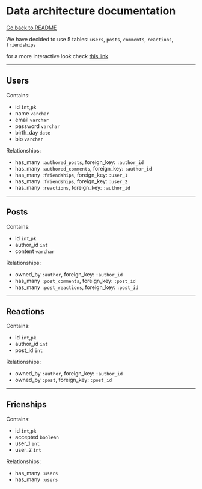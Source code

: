 # Data architecture documentation

[Go back to README](../README.md)

We have decided to use 5 tables: `users`, `posts`, `comments`, `reactions`, `friendships`

for a more interactive look check [this link](https://dbdiagram.io/d/5d4c841aced98361d6dd7015)

***
## Users

Contains:
- id  `int`,`pk`
- name `varchar`
- email `varchar`
- password `varchar`
- birth_day `date`
- bio `varchar`

Relationships:
- has_many `:authored_posts`, foreign_key: `:author_id`
- has_many `:authored_comments`, foreign_key: `:author_id`
- has_many `:friendships`, foreign_key: `:user_1`
- has_many `:friendships`, foreign_key: `:user_2`
- has_many `:reactions`, foreign_key: `:author_id`

***

## Posts

Contains:
- id  `int`,`pk`
- author_id `int`
- content `varchar`

Relationships:
- owned_by `:author`, foreign_key: `:author_id`
- has_many `:post_comments`, foreign_key: `:post_id`
- has_many `:post_reactions`, foreign_key: `:post_id`

***

## Reactions

Contains:
- id  `int`,`pk`
- author_id `int`
- post_id `int`

Relationships:

- owned_by `:author`, foreign_key: `:author_id`
- owned_by `:post`, foreign_key: `:post_id`

***

## Frienships

Contains:
- id  `int`,`pk`
- accepted `boolean`
- user_1 `int`
- user_2 `int`

Relationships:

- has_many `:users`
- has_many `:users`

